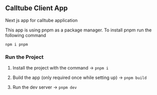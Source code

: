 ## Calltube Client App

Next js app for calltube application

This app is using pnpm as a package manager. To install pnpm run the following command

```
npm i pnpm
```

### Run the Project

1. Install the project with the command -> `pnpm i`

2. Build the app (only required once while setting up) -> `pnpm build`

3. Run the dev server -> `pnpm dev`
